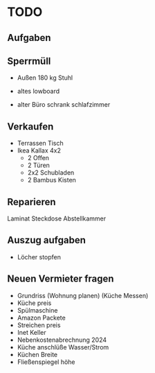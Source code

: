 # TODO

## Aufgaben

## Sperrmüll

- Außen 180 kg Stuhl

- altes lowboard
- alter Büro schrank schlafzimmer

## Verkaufen

- Terrassen Tisch
- Ikea Kallax 4x2
  - 2 Offen
  - 2 Türen
  - 2x2 Schubladen
  - 2 Bambus Kisten

## Reparieren

Laminat
Steckdose Abstellkammer

## Auszug aufgaben

- Löcher stopfen

## Neuen Vermieter fragen

- Grundriss (Wohnung planen) (Küche Messen)
- Küche preis
- Spülmaschine
- Amazon Packete
- Streichen preis
- Inet Keller
- Nebenkostenabrechnung 2024
- Küche anschlüße Wasser/Strom
- Küchen Breite
- Fließenspiegel höhe
